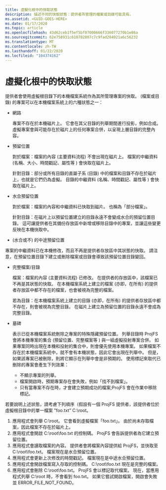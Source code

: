 ```yaml
---
title: 虛擬化根中的快取狀態
description: 描述不同的快取狀態：提供者所管理的檔案或目錄可能具有。
ms.assetid: <GUID-GOES-HERE>
ms.date: 01/17/2020
ms.topic: article
ms.openlocfilehash: 43d62ceb1f5ef5bf07000666f336077270b1e86a
ms.sourcegitcommit: 62e758931c610782807c7c9fad284921a6c56232
ms.translationtype: MT
ms.contentlocale: zh-TW
ms.lasthandoff: 01/22/2020
ms.locfileid: "104374162"
---
```

# <a name="cache-state-in-the-virtualization-root"></a>虛擬化根中的快取狀態

提供者會使用虛擬根目錄下的本機檔案系統作為其所管理專案的快取。   (檔案或目錄) 的專案可以在本機檔案系統上的六種狀態之一：

* 網路

  專案不存在於本機磁片上。  它會在其父目錄的列舉期間進行投影，例如合成。  虛擬專案會與可能存在於磁片上的任何專案合併，以呈現上層目錄的完整內容。

* 預留位置

  對於檔案：檔案的內容 (主要資料流程) 不會出現在磁片上。  檔案的中繼資料 (名稱、大小、時間戳記、屬性等 ) 會快取在磁片上。
  
  針對目錄：部分或所有目錄的直屬子系 (目錄) 中的檔案和目錄不存在於磁片上，也就是它們仍為虛擬。  目錄的中繼資料 (名稱、時間戳記、屬性等 ) 會快取在磁片上。

* 水合預留位置

  對於檔案：檔案的內容和中繼資料已快取到磁片。  也稱為「部分檔案」。
  
  針對目錄：在磁片上以預留位置建立的目錄永遠不會變成水合的預留位置目錄。  這可讓提供者在其備份存放區中新增或移除目錄中的專案，並讓這些變更反映在本機快取中。

*  (水合或不) 的中途預留位置

  專案的中繼資料已在本機修改，而且不再是提供者存放區中其狀態的快取。 請注意，在預留位置目錄下建立或刪除檔案或目錄會導致該預留位置目錄變回。

* 完整檔案/目錄

  檔案：檔案的內容 (主要資料流程) 已修改。  在提供者的存放區中，該檔案已不再是其狀態的快取。  在本機檔案系統上建立的檔案 (亦即，在所有) 的提供者存放區中都不存在的檔案，也會被視為完整的檔案。
  
  若為目錄：在本機檔案系統上建立的目錄 (亦即，在所有) 的提供者存放區中都不存在，則會被視為完整目錄。  在磁片上建立為預留位置的目錄永遠不會成為完整目錄。
  
* 墓碑

  表示已從本機檔案系統刪除之專案的特殊隱藏預留位置。  列舉目錄時 ProjFS 會將本機專案的集合 (預留位置、完整檔案等 ) 與一組虛擬投射專案合併。  如果專案同時出現在本機和投射的集合中，則會優先使用本機專案。  如果檔案不存在於本機檔案系統中，就不會有本機狀態，因此它會出現在列舉中。  但是，如果該專案已被刪除，則將它顯示在列舉中會是非預期的。  使用標記來取代已刪除的專案會產生下列效果：

  * 不顯示專案的列舉。
  * 檔案開啟時，預期專案存在會失敗，例如「找不到檔案」。
  * 只有當專案不存在時，才會建立預期成功的檔案;ProjFS 會在作業中移除標記。

若要說明上述狀態，請考慮下列順序（假設有一個 ProjFS 提供者，該提供者位於虛擬根目錄中的單一檔案 "foo.txt" C:\root。

1. 應用程式會列舉 C:\root。  它會看到虛擬檔案「foo.txt」。  由於尚未存取檔案，因此檔案不存在於磁片上。
1. 應用程式會開啟 C:\root\foo.txt 的控制碼。  ProjFS 會告訴提供者為它建立預留位置。
1. 應用程式會讀取檔案的內容。  提供者會將檔案內容提供給 ProjFS，並快取至 C:\root\foo.txt。  檔案現在是水合預留位置。
1. 應用程式會更新上次修改的時間戳記。  檔案現在是中途水合預留位置。
1. 應用程式會開啟檔案寫入存取的控制碼。  C:\root\foo.txt 現在是完整的檔案。
1. 應用程式會刪除 C:\root\foo.txt。  ProjFS 會以標記取代檔案。  現在，當應用程式列舉 C:\root 時，不會看到 foo.txt。  如果它嘗試開啟檔案，開啟會失敗並 ERROR_FILE_NOT_FOUND。
